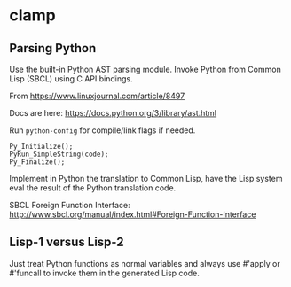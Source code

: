 clamp
=====

Parsing Python
--------------

Use the built-in Python AST parsing module. Invoke Python from Common Lisp (SBCL) using C API bindings.

From https://www.linuxjournal.com/article/8497

Docs are here: https://docs.python.org/3/library/ast.html

Run `python-config` for compile/link flags if needed.

```
Py_Initialize();
PyRun_SimpleString(code);
Py_Finalize();
```

Implement in Python the translation to Common Lisp, have the Lisp system eval the result of the Python translation code.

SBCL Foreign Function Interface:
http://www.sbcl.org/manual/index.html#Foreign-Function-Interface

Lisp-1 versus Lisp-2
--------------------

Just treat Python functions as normal variables and always use #'apply or #'funcall to invoke them in the generated Lisp code.
